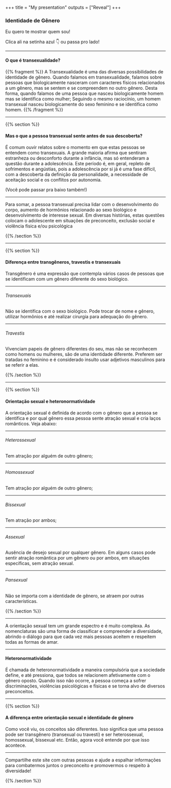 +++
title = "My presentation"
outputs = ["Reveal"]
+++

### Identidade de Gênero

Eu quero te mostrar quem sou!


Clica ali na setinha azul 👇 ou passa pro lado!  

---

#### O que é transexualidade?

{{% fragment %}}
A Transexualidade é uma das diversas possibilidades de identidade de gênero. Quando falamos em transexualidade, falamos sobre pessoas que biologicamente nasceram com caracteres físicos relacionados a um gênero, mas se sentem e se compreendem no outro gênero. Desta forma, quando falamos de uma pessoa que nasceu biologicamente homem mas se identifica como mulher; Seguindo o mesmo raciocínio, um homem transexual nasceu biologicamente do sexo feminino e se identifica como homem.
{{% /fragment %}}

---
{{% section %}}
#### Mas o que a pessoa transexual sente antes de sua descoberta?

É comum ouvir relatos sobre o momento em que estas pessoas se entendem como transexuais. A grande maioria afirma que sentiram estranheza ou desconforto durante a infância, mas só entenderam a questão durante a adolescência. Este período é, em geral, repleto de sofrimentos e angústias, pois a adolescência por si já é uma fase difícil, com a descoberta da definição da personalidade, a necessidade de aceitação social e os conflitos por autonomia.

(Você pode passar pra baixo também!)

--- 

Para somar, a pessoa transexual precisa lidar com o desenvolvimento do corpo, aumento de hormônios relacionado ao sexo biológico e desenvolvimento de interesse sexual. Em diversas histórias, estas questões colocam o adolescente em situações de preconceito, exclusão social e violência física e/ou psicológica

{{% /section %}}

---
{{% section %}}

#### Diferença entre transgêneros, travestis e transexuais

Transgênero é uma expressão que contempla vários casos de pessoas que se identificam com um gênero diferente do sexo biológico.

---

###### Transexuais 

Não se identifica com o sexo biológico. Pode trocar de nome e gênero, utilizar hormônios e até realizar cirurgia para adequação do gênero.

---

###### Travestis
 
Vivenciam papeis de gênero diferentes do seu, mas não se reconhecem como homens ou mulheres, são de uma identidade diferente. Preferem ser tratadas no feminino e é considerado insulto usar adjetivos masculinos para se referir a elas.

{{% /section %}}

---

{{% section %}}


#### Orientação sexual e heteronormatividade

A orientação sexual é definida de acordo com o gênero que a pessoa se identifica e por qual gênero essa pessoa sente atração sexual e cria laços românticos. Veja abaixo:

---

###### Heterossexual

Tem atração por alguém de outro gênero;

---

###### Homossexual

Tem atração por alguém de outro gênero;

---

###### Bissexual

Tem atração por ambos;

---

###### Assexual

Ausência de desejo sexual por qualquer gênero. Em alguns casos pode sentir atração romântica por um gênero ou por ambos, em situações específicas, sem atração sexual.

---

###### Pansexual

Não se importa com a identidade de gênero, se atraem por outras características.

{{% /section %}}

---

A orientação sexual tem um grande espectro e é muito complexa. As nomenclaturas são uma forma de classificar e compreender a diversidade, abrindo o diálogo para que cada vez mais pessoas aceitem e respeitem todas as formas de amar.

---

#### Heteronormatividade

É chamada de heteronormatividade a maneira compulsória que a sociedade define, e até pressiona, que todos se relacionem afetivamente com o gênero oposto. Quando isso não ocorre, a pessoa começa a sofrer discriminações, violências psicológicas e físicas e se torna alvo de diversos preconceitos.

---

{{% section %}}

#### A diferença entre orientação sexual e identidade de gênero

Como você viu, os conceitos são diferentes. Isso significa que uma pessoa pode ser transgênero (transexual ou travesti) e ser heterossexual, homossexual, bissexual etc. Então, agora você entende por que isso acontece.

---

Compartilhe este site com outras pessoas e ajude a espalhar informações para combatermos juntos o preconceito e promovermos o respeito à diversidade!

{{% /section %}}